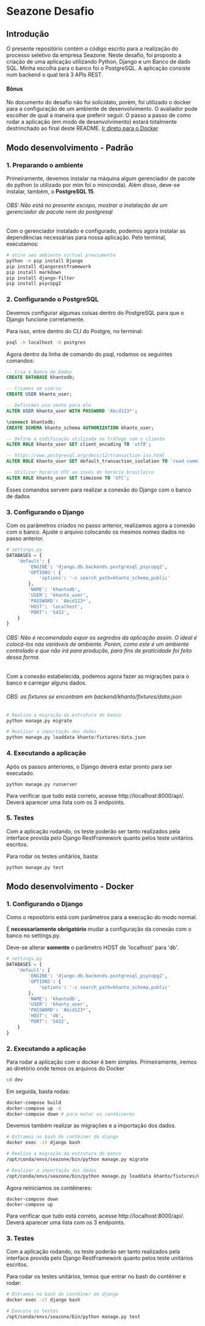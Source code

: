 # Seazone Desafio

## Introdução

O presente repositório contém o código escrito para a realização do processo seletivo da empresa Seazone. Neste desafio, foi proposto a criação de uma aplicação utilizando Python, Django e um Banco de dado SQL. Minha escolha para o banco foi o PostgreSQL. A aplicação consiste num backend o qual terá 3 APIs REST.

#### Bônus
No documento do desafio não foi solicidato, porém, foi utilizado o docker para a configuração de um ambiente de desenvolvimento. O avaliador pode escolher de qual a maneira que preferir seguir. O passo a passo de como rodar a aplicação (em modo de desenvolvimento) estará totalmente destrinchado ao final deste README. [Ir direto para o Docker](#modo-desenvolvimento---docker)

## Modo desenvolvimento - Padrão

### 1. Preparando o ambiente

Primeiramente, devemos instalar na máquina algum gerenciador de pacote do python (o utilizado por mim foi o miniconda). Além disso, deve-se instalar, também, o **PostgreSQL 15**.
###### OBS: Não está no presente escopo, mostrar a instalação de um gerenciador de pacote nem do postgresql

Com o gerenciador instalado e configurado, podemos agora instalar as dependências necessárias para nossa aplicação. Pelo terminal, executamos:

``` sh
# ative seu ambiente virtual previamente
python -m pip install Django
pip install djangorestframework
pip install markdown
pip install django-filter
pip install psycopg2
```

### 2. Configurando o PostgreSQL
Devemos configurar algumas coisas dentro do PostgreSQL para que o Django funcione corretamente.

Para isso, entre dentro do CLI do Postgre, no terminal:
``` sh
psql -h localhost -U postgres
```

Agora dentro da linha de comando do psql, rodamos os seguintes comandos:

```sql
-- Cria o Banco de Dados
CREATE DATABASE khantodb;

-- Criamos um usário
CREATE USER khanto_user;

-- Definimos usa senha para ele
ALTER USER khanto_user WITH PASSWORD 'Abcd123*';

\connect khantodb;
CREATE SCHEMA khanto_schema AUTHORIZATION khanto_user;

-- Define a codificação utilizada no tráfego com o cliente
ALTER ROLE khanto_user SET client_encoding TO 'utf8';

-- https://www.postgresql.org/docs/12/transaction-iso.html
ALTER ROLE khanto_user SET default_transaction_isolation TO 'read committed';

-- Utilizar horário UTC ao invés do horário brasileiro
ALTER ROLE khanto_user SET timezone TO 'UTC';

```

Esses comandos servem para realizar a conexão do Django com o banco de dados

### 3. Configurando o Django

Com os parâmetros criados no passo anterior, realizamos agora a conexão com o banco. Ajuste o arquivo colocando os mesmos nomes dados no passo anterior.

```py
# settings.py
DATABASES = {
    'default': {
        'ENGINE': 'django.db.backends.postgresql_psycopg2',
        'OPTIONS': {
            'options': '-c search_path=khanto_schema,public'
        },
        'NAME': 'khantodb',
        'USER': 'khanto_user',
        'PASSWORD': 'Abcd123*',
        'HOST': 'localhost',
        'PORT': '5432',
    }
}
```
###### OBS: Não é recomendado expor os segredos da aplicação assim. O ideal é colocá-los nas variáveis de ambiente. Porém, como este é um ambiente controlado e que não irá para produção, para fins de praticidade foi feito dessa forma.

Com a conexão estabelecida, podemos agora fazer as migrações para o banco e carregar alguns dados.

###### OBS: as fixtures se encontram em backend/khanto/fixtures/data.json

```py
# Realiza a migração da estrutura do banco
python manage.py migrate

# Realizar a importação dos dados
python manage.py loaddata khanto/fixtures/data.json 
```

### 4. Executando a aplicação

Após os passos anteriores, o Django deverá estar pronto para ser executado.

```
python manage.py runserver
```

Para verificar que tudo está correto, acesse http://localhost:8000/api/. Deverá aparecer uma lista com os 3 endpoints.

### 5. Testes

Com a aplicação rodando, os teste poderão ser tanto realizados pela interface provida pelo Django RestFramework quanto pelos teste unitários escritos.

Para rodar os testes unitários, basta:

```sh
python manage.py test
```

## Modo desenvolvimento - Docker

### 1. Configurando o Django

Como o repositório está com parâmetros para a execução do modo normal.

É **necessariamente obrigatório** mudar a configuração da conexão com o banco no settings.py. 

Deve-se alterar **somente** o parâmetro HOST de 'localhost' para 'db'.

```py
# settings.py
DATABASES = {
    'default': {
        'ENGINE': 'django.db.backends.postgresql_psycopg2',
        'OPTIONS': {
            'options': '-c search_path=khanto_schema,public'
        },
        'NAME': 'khantodb',
        'USER': 'khanto_user',
        'PASSWORD': 'Abcd123*',
        'HOST': 'db',
        'PORT': '5432',
    }
}
```

### 2. Executando a aplicação

Para rodar a aplicação com o docker é bem simples. Primeiramente, iremos ao diretório onde temos os arquivos do Docker

```sh
cd dev
```

Em seguida, basta rodas:

```sh
docker-compose build
docker-compose up -d
docker-compose down # para matar os contêineres
```

Devemos também realizar as migrações e a importação dos dados.

```sh
# Entramos no bash do contêiner do django
docker exec -it django bash

# Realiza a migração da estrutura do banco
/opt/conda/envs/seazone/bin/python manage.py migrate

# Realizar a importação dos dados
/opt/conda/envs/seazone/bin/python manage.py loaddata khanto/fixtures/data.json 

```

Agora reiniciamos os contêineres:

```
docker-compose down
docker-compose up
```

Para verificar que tudo está correto, acesse http://localhost:8000/api/. Deverá aparecer uma lista com os 3 endpoints.

### 3. Testes

Com a aplicação rodando, os teste poderão ser tanto realizados pela interface provida pelo Django RestFramework quanto pelos teste unitários escritos.

Para rodar os testes unitários, temos que entrar no bash do contêiner e rodar:

```sh
# Entramos no bash do contêiner do django
docker exec -it django bash

# Executa os testes
/opt/conda/envs/seazone/bin/python manage.py test
```
